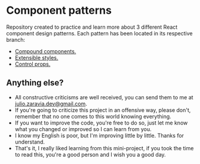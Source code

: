 # Component patterns

Repository created to practice and learn more about 3 different React component design patterns. Each pattern has been located in its respective branch:
- [Compound components.](https://github.com/juliozaravia/component-patterns/tree/compound-component-pattern)
- [Extensible styles.](https://github.com/juliozaravia/component-patterns/tree/extensible-styles-component)
- [Control props.](https://github.com/juliozaravia/component-patterns/tree/control-props-pattern)

## Anything else?

- All constructive criticisms are well received, you can send them to me at julio.zaravia.dev@gmail.com.
- If you're going to criticize this project in an offensive way, please don't, remember that no one comes to this world knowing everything.
- If you want to improve the code, you're free to do so, just let me know what you changed or improved so I can learn from you.
- I know my English is poor, but I'm improving little by little. Thanks for understand.
- That's it, I really liked learning from this mini-project, if you took the time to read this, you're a good person and I wish you a good day.

